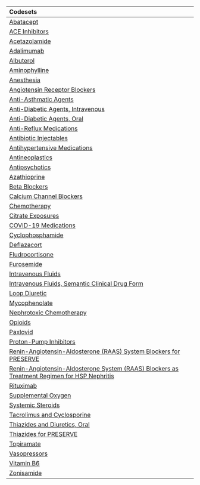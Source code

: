 |Codesets                                                                                    |
|:-------------------------------------------------------------------------------------------|
|[Abatacept](https://pedsnet.github.io/Variable-Dictionary/pages/medications/rx_2020_03_Abatacept_V1_md_page.html)|
|[ACE Inhibitors](https://pedsnet.github.io/Variable-Dictionary/pages/medications/rx_2021_11_ACEInhibitors_V1_md_page.html)|
|[Acetazolamide](https://pedsnet.github.io/Variable-Dictionary/pages/medications/rx_2021_02_Acetazolamide_V1_md_page.html)|
|[Adalimumab](https://pedsnet.github.io/Variable-Dictionary/pages/medications/rx_2023_06_Adalimumab_V1_md_page.html)|
|[Albuterol](https://pedsnet.github.io/Variable-Dictionary/pages/medications/rx_2023_07_Albuterol_V1_md_page.html)|
|[Aminophylline](https://pedsnet.github.io/Variable-Dictionary/pages/medications/rx_2023_07_Aminophylline_V1_md_page.html)|
|[Anesthesia](https://pedsnet.github.io/Variable-Dictionary/pages/medications/rx_2022_02_Anesthesia_V1_md_page.html)|
|[Angiotensin Receptor Blockers](https://pedsnet.github.io/Variable-Dictionary/pages/medications/rx_2021_11_AngiotensinReceptorBlockers_V1_md_page.html)|
|[Anti-Asthmatic Agents](https://pedsnet.github.io/Variable-Dictionary/pages/medications/rx_2022_09_AntiAsthmaticAgents_V1_md_page.html)|
|[Anti-Diabetic Agents, Intravenous](https://pedsnet.github.io/Variable-Dictionary/pages/medications/rx_2018_04_AntiDiabeticAgents_IV_V1_md_page.html)|
|[Anti-Diabetic Agents, Oral](https://pedsnet.github.io/Variable-Dictionary/pages/medications/rx_2018_04_AntiDiabeticAgents_oral_V1_md_page.html)|
|[Anti-Reflux Medications](https://pedsnet.github.io/Variable-Dictionary/pages/medications/rx_2018_04_AntiRefluxMedications_V1_md_page.html)|
|[Antibiotic Injectables](https://pedsnet.github.io/Variable-Dictionary/pages/medications/rx_2023_05_AntibioticInjectables_V1_md_page.html)|
|[Antihypertensive Medications](https://pedsnet.github.io/Variable-Dictionary/pages/medications/rx_2021_03_Antihypertensive_V1_md_page.html)|
|[Antineoplastics](https://pedsnet.github.io/Variable-Dictionary/pages/medications/rx_2022_12_Antineoplastics_V1_md_page.html)|
|[Antipsychotics](https://pedsnet.github.io/Variable-Dictionary/pages/medications/rx_2018_09_AntiphychoticDrugs_V1_md_page.html)|
|[Azathioprine](https://pedsnet.github.io/Variable-Dictionary/pages/medications/rx_2019_11_Azathioprine_V1_md_page.html)|
|[Beta Blockers](https://pedsnet.github.io/Variable-Dictionary/pages/medications/rx_2021_11_BetaBlockers_V1_md_page.html)|
|[Calcium Channel Blockers](https://pedsnet.github.io/Variable-Dictionary/pages/medications/rx_2021_11_CalciumChannelBlockers_V1_md_page.html)|
|[Chemotherapy](https://pedsnet.github.io/Variable-Dictionary/pages/medications/rx_2023_01_Chemotherapy_V1_md_page.html)|
|[Citrate Exposures](https://pedsnet.github.io/Variable-Dictionary/pages/medications/rx_2021_05_CitrateExposures_V1_md_page.html)|
|[COVID-19 Medications](https://pedsnet.github.io/Variable-Dictionary/pages/medications/rx_2023_11_COVID19Medications_V1_md_page.html)|
|[Cyclophosphamide](https://pedsnet.github.io/Variable-Dictionary/pages/medications/rx_2019_11_Cyclophosphamide_V1_md_page.html)|
|[Deflazacort](https://pedsnet.github.io/Variable-Dictionary/pages/medications/rx_2022_02_Deflazacort_V1_md_page.html)|
|[Fludrocortisone](https://pedsnet.github.io/Variable-Dictionary/pages/medications/rx_2022_02_Fludrocortisone_V1_md_page.html)|
|[Furosemide](https://pedsnet.github.io/Variable-Dictionary/pages/medications/rx_2021_02_Furosemide_V1_md_page.html)|
|[Intravenous Fluids](https://pedsnet.github.io/Variable-Dictionary/pages/medications/rx_2021_11_IVFluids_V1_md_page.html)|
|[Intravenous Fluids, Semantic Clinical Drug Form](https://pedsnet.github.io/Variable-Dictionary/pages/medications/rx_2021_11_IVFluidsSCDF_V1_md_page.html)|
|[Loop Diuretic](https://pedsnet.github.io/Variable-Dictionary/pages/medications/rx_2021_11_LoopDiuretic_V1_md_page.html)|
|[Mycophenolate](https://pedsnet.github.io/Variable-Dictionary/pages/medications/rx_2019_11_Mycophenolate_V1_md_page.html)|
|[Nephrotoxic Chemotherapy](https://pedsnet.github.io/Variable-Dictionary/pages/medications/rx_2022_11_NephrotoxisChemotherapy_V1_md_page.html)|
|[Opioids](https://pedsnet.github.io/Variable-Dictionary/pages/medications/rx_2021_09_Opioids_V1_md_page.html)|
|[Paxlovid](https://pedsnet.github.io/Variable-Dictionary/pages/medications/rx_2022_10_Paxlovid_V1_md_page.html)|
|[Proton-Pump Inhibitors](https://pedsnet.github.io/Variable-Dictionary/pages/medications/rx_2022_08_ProtonPumpInhibitors_V1_md_page.html)|
|[Renin-Angiotensin-Aldosterone (RAAS) System Blockers for PRESERVE](https://pedsnet.github.io/Variable-Dictionary/pages/medications/rx_2021_03_ReninAngioTensinAldosteronSystemBlockers_V1_md_page.html)|
|[Renin-Angiotensin-Aldosterone System (RAAS) Blockers as Treatment Regimen for HSP Nephritis](https://pedsnet.github.io/Variable-Dictionary/pages/medications/rx_2021_03_ReninAngiotensinAldosteroneSystem_V2_md_page.html)|
|[Rituximab](https://pedsnet.github.io/Variable-Dictionary/pages/medications/rx_2019_11_Rituximab_V1_md_page.html)|
|[Supplemental Oxygen](https://pedsnet.github.io/Variable-Dictionary/pages/medications/rx_2021_11_SupplementalOxygen_V1_md_page.html)|
|[Systemic Steroids](https://pedsnet.github.io/Variable-Dictionary/pages/medications/rx_2019_11_Steroids_V1_md_page.html)|
|[Tacrolimus and Cyclosporine](https://pedsnet.github.io/Variable-Dictionary/pages/medications/rx_2019_11_TacrolimusCyclosporine_V2_md_page.html)|
|[Thiazides and Diuretics, Oral](https://pedsnet.github.io/Variable-Dictionary/pages/medications/rx_2021_05_Thiazides_V1_md_page.html)|
|[Thiazides for PRESERVE](https://pedsnet.github.io/Variable-Dictionary/pages/medications/rx_2021_11_Thiazide_V1_md_page.html)|
|[Topiramate](https://pedsnet.github.io/Variable-Dictionary/pages/medications/rx_2021_02_Topiramate_V1_md_page.html)|
|[Vasopressors](https://pedsnet.github.io/Variable-Dictionary/pages/medications/rx_2021_11_Pressors_V1_md_page.html)|
|[Vitamin B6](https://pedsnet.github.io/Variable-Dictionary/pages/medications/rx_2021_05_VitaminB6_V1_md_page.html)|
|[Zonisamide](https://pedsnet.github.io/Variable-Dictionary/pages/medications/rx_2021_02_Zonisamide_V1_md_page.html)|
